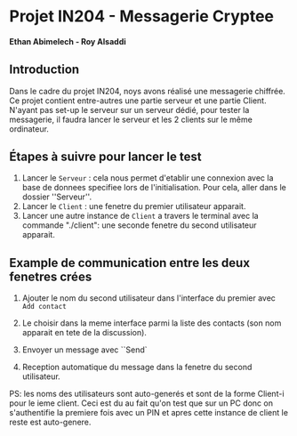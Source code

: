 # Projet IN204 - Messagerie Cryptee 

#### Ethan Abimelech - Roy Alsaddi

## Introduction

Dans le cadre du projet IN204, noys avons réalisé une messagerie chiffrée. Ce projet contient entre-autres une partie serveur et une partie Client. N'ayant pas set-up le serveur sur un serveur dédié, pour tester la messagerie, il faudra lancer le serveur et les 2 clients sur le même ordinateur.

## Étapes à suivre pour lancer le test

1. Lancer le ``Serveur`` : cela nous permet d'etablir une connexion avec la base de donnees specifiee lors de l'initialisation. Pour cela, aller dans le dossier ''Serveur''.
2. Lancer le ``Client`` : une fenetre du premier utilisateur apparait.
3. Lancer une autre instance de ``Client`` a travers le terminal avec la commande "./client": une seconde fenetre du second utilisateur apparait.



## Example de communication entre les deux fenetres crées
 1. Ajouter le nom du second utilisateur dans l'interface du premier avec ``Add contact``

 2. Le choisir dans la meme interface parmi la liste des contacts (son nom apparait en tete de la discussion).

 3. Envoyer un message avec ``Send`

 4. Reception automatique du message dans la fenetre du second utilisateur.

PS: les noms des utilisateurs sont auto-generés et sont de la forme Client-i pour le ieme client. Ceci est du au fait qu'on test que sur un PC donc on s'authentifie la premiere fois avec un PIN et apres cette instance de client le reste est auto-genere.
